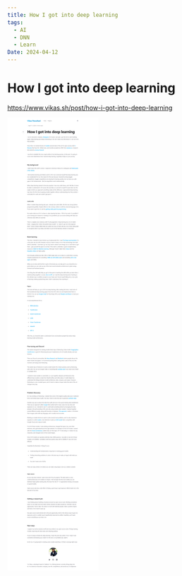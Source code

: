 ```yaml
---
title: How I got into deep learning
tags:
  - AI
  - DNN
  - Learn
Date: 2024-04-12
---
```


# How I got into deep learning

https://www.vikas.sh/post/how-i-got-into-deep-learning


![](_asset/2024-04-12_LearnDeepLearning_image_1.png)